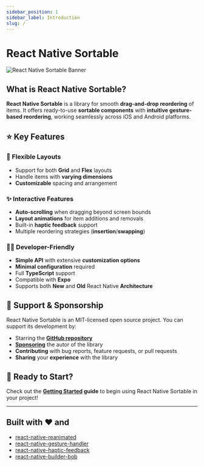 ```yaml
---
sidebar_position: 1
sidebar_label: Introduction
slug: /
---
```


# React Native Sortable

![React Native Sortable Banner](@site/static/img/banner.png)

## What is React Native Sortable?

**React Native Sortable** is a library for smooth **drag-and-drop reordering** of items. It offers ready-to-use **sortable components** with **intuitive gesture-based reordering**, working seamlessly across iOS and Android platforms.

## ⭐ Key Features

### 🎯 Flexible Layouts

- Support for both **Grid** and **Flex** layouts
- Handle items with **varying dimensions**
- **Customizable** spacing and arrangement

### ✨ Interactive Features

- **Auto-scrolling** when dragging beyond screen bounds
- **Layout animations** for item additions and removals
- Built-in **haptic feedback** support
- Multiple reordering strategies (**insertion**/**swapping**)

### 👩‍💻 Developer-Friendly

- **Simple API** with extensive **customization options**
- **Minimal configuration** required
- Full **TypeScript** support
- Compatible with **Expo**
- Supports both **New** and **Old** React Native **Architecture**

## 💝 Support & Sponsorship

React Native Sortable is an MIT-licensed open source project. You can support its development by:

- Starring the **[GitHub repository](https://github.com/MatiPl01/react-native-sortable)**
- **[Sponsoring](https://github.com/sponsors/MatiPl01)** the autor of the library
- **Contributing** with bug reports, feature requests, or pull requests
- **Sharing** your **experience** with the library

## 🚀 Ready to Start?

Check out the **[Getting Started](./getting-started) guide** to begin using React Native Sortable in your project!

---

## Built with ❤️ and

- [react-native-reanimated](https://github.com/software-mansion/react-native-reanimated)
- [react-native-gesture-handler](https://github.com/software-mansion/react-native-gesture-handler)
- [react-native-haptic-feedback](https://github.com/mkuczera/react-native-haptic-feedback)
- [react-native-builder-bob](https://github.com/callstack/react-native-builder-bob)
